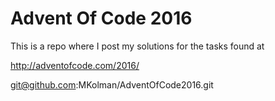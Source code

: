 # Advent Of Code 2016
This is a repo where I post my solutions for the tasks found at

http://adventofcode.com/2016/

git@github.com:MKolman/AdventOfCode2016.git
